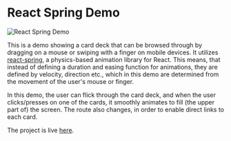 # React Spring Demo

![React Spring Demo](https://imgur.com/731KoG3.gif)

This is a demo showing a card deck that can be browsed through by dragging on a mouse or swiping with a finger on mobile devices. It utilizes [react-spring](https://github.com/react-spring/react-spring), a physics-based animation library for React. This means, that instead of defining a duration and easing function for animations, they are defined by velocity, direction etc., which in this demo are determined from the movement of the user's mouse or finger.

In this demo, the user can flick through the card deck, and when the user clicks/presses on one of the cards, it smoothly animates to fill (the upper part of) the screen. The route also changes, in order to enable direct links to each card.

The project is live [here](https://stupefied-lamarr-ef2102.netlify.com/).
